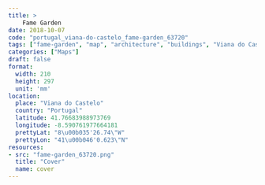 ```yaml
---
title: > 
    Fame Garden
date: 2018-10-07
code: "portugal_viana-do-castelo_fame-garden_63720"
tags: ["fame-garden", "map", "architecture", "buildings", "Viana do Castelo", "Portugal"]
categories: ["Maps"]
draft: false
format:
  width: 210
  height: 297
  unit: 'mm'
location:
  place: "Viana do Castelo"
  country: "Portugal"
  latitude: 41.76683988973769
  longitude: -8.590761977664181
  prettyLat: "8\u00b035'26.74\"W"
  prettyLon: "41\u00b046'0.623\"N"
resources:
- src: "fame-garden_63720.png"
  title: "Cover"
  name: cover
---
```

